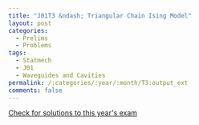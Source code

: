 ```yaml
---
title: "J01T3 &ndash; Triangular Chain Ising Model"
layout: post
categories:
  - Prelims
  - Problems
tags:
  - Statmech
  - J01
  - Waveguides and Cavities
permalink: /:categories/:year/:month/T3:output_ext
comments: false
---
```

<object data="2001J3T.pdf" type="application/pdf" width="100%" height="500"></object>
<div class="message"><a href='https://princetonprelim.com/prelim/6/'>Check for solutions to this year's exam</a></div>